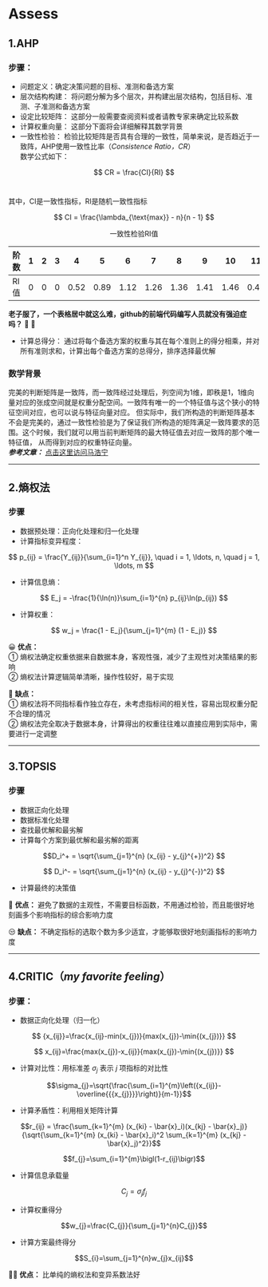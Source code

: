 # Assess
## 1.AHP
### 步骤：
- 问题定义：确定决策问题的目标、准测和备选方案
- 层次结构构建： 将问题分解为多个层次，并构建出层次结构，包括目标、准测、子准测和备选方案
- 设定比较矩阵： 这部分一般需要查阅资料或者请教专家来确定比较系数
- 计算权重向量： 这部分下面将会详细解释其数学背景
- 一致性检验： 检验比较矩阵是否具有合理的一致性，简单来说，是否趋近于一致阵，AHP使用一致性比率（*Consistence Ratio，CR*）<br>
数学公式如下：

$$
CR = \frac{CI}{RI}
$$ <br>

其中，CI是一致性指标，RI是随机一致性指标

$$
CI = \frac{\lambda_{\text{max}} - n}{n - 1}
$$

<p align="center">一致性检验RI值</p>

 | 阶数 | 1   | 2   | 3   | 4    | 5    | 6    | 7    | 8    | 9    | 10   | 11   | 12   | 13   | 14   | 15   |  
 |------|-----|-----|-----|------|------|------|------|------|------|------|------|------|------|------|------|  
 | RI值 | 0   | 0   | 0   | 0.52 | 0.89 | 1.12 | 1.26 | 1.36 | 1.41 | 1.46 | 0.49 | 0.52 | 1.54 | 1.56 | 1.58 |  

**老子服了，一个表格居中就这么难，github的前端代码编写人员就没有强迫症吗？** :slightly_smiling_face:  :vomiting_face: <br>
- 计算总得分： 通过将每个备选方案的权重与其在每个准则上的得分相乘，并对所有准则求和，计算出每个备选方案的总得分，排序选择最优解

### 数学背景
完美的判断矩阵是一致阵，而一致阵经过处理后，列空间为1维，即秩是1，1维向量对应的张成空间就是权重分配空间。一致阵有唯一的一个特征值与这个狭小的特征空间对应，也可以说与特征向量对应。
但实际中，我们所构造的判断矩阵基本不会是完美的，通过一致性检验是为了保证我们所构造的矩阵满足一致阵要求的范围。这个时候，我们就可以用当前判断矩阵的最大特征值去对应一致阵的那个唯一特征值，
从而得到对应的权重特征向量。<br>
***参考文章：*** [点击这里访问马浩宁](https://www.zhihu.com/question/34757148/answer/2473735457)

---  

## 2.熵权法
### 步骤
- 数据预处理：正向化处理和归一化处理
- 计算指标变异程度：
  
$$
p_{ij} = \frac{Y_{ij}}{\sum_{i=1}^n Y_{ij}}, \quad i = 1, \ldots, n, \quad j = 1, \ldots, m
$$

- 计算信息熵：
  
 $$
 E_j = -\frac{1}{\ln(n)}\sum_{i=1}^{n} p_{ij}\ln(p_{ij})
 $$
 
- 计算权重：

 $$
 w_j = \frac{1 - E_j}{\sum_{j=1}^{m} (1 - E_j)}
 $$

:grinning: **优点：** <br>
① 熵权法确定权重依据来自数据本身，客观性强，减少了主观性对决策结果的影响 <br>
② 熵权法计算逻辑简单清晰，操作性较好，易于实现

:rofl: **缺点：**  <br>
① 熵权法将不同指标看作独立存在，未考虑指标间的相关性，容易出现权重分配不合理的情况 <br>
② 熵权法完全取决于数据本身，计算得出的权重往往难以直接应用到实际中，需要进行一定调整

---  

## 3.TOPSIS
### 步骤
- 数据正向化处理
- 数据标准化处理
- 查找最优解和最劣解
- 计算每个方案到最优解和最劣解的距离

```math
D_i^+ = \sqrt{\sum_{j=1}^{n} (x_{ij} - y_{j}^{+})^2} 
```

$$
D_i^- = \sqrt{\sum_{j=1}^{n} (x_{ij} - y_{j}^{-})^2}
$$

- 计算最终的决策值
  
:slightly_smiling_face: **优点：** 避免了数据的主观性，不需要目标函数，不用通过检验，而且能很好地刻画多个影响指标的综合影响力度

:unamused: **缺点：** 不确定指标的选取个数为多少适宜，才能够取很好地刻画指标的影响力度

---  
## 4.CRITIC（*my favorite feeling*）
### 步骤：
- 数据正向化处理（归一化）
  
$$
{x_{ij}}=\frac{x_{ij}-min(x_{j})}{max(x_{j})-\min{(x_{j})}}
$$

$$ 
x_{ij}=\frac{max(x_{j})-x_{ij}}{max(x_{j})-\min{(x_{j})}}
$$

- 计算对比性：用标准差 $\sigma_{j}$ 表示 $j$ 项指标的对比性

```math
\sigma_{j}=\sqrt{\frac{\sum_{i=1}^{m}\left({x_{ij}}-\overline{{{x_{j}}}}\right)}{m-1}}
```
- 计算矛盾性：利用相关矩阵计算
```math
r_{ij} = \frac{\sum_{k=1}^{m} (x_{ki} - \bar{x}_i)(x_{kj} - \bar{x}_j)}{\sqrt{\sum_{k=1}^{m} (x_{ki} - \bar{x}_i)^2 \sum_{k=1}^{m} (x_{kj} - \bar{x}_j)^2}}
```
```math
f_{j}=\sum_{i=1}^{m}\bigl(1-r_{ij}\bigr)
```
- 计算信息承载量
```math
C_{j}=\sigma_{j}f_{j}
```
- 计算权重得分
```math
w_{j}=\frac{C_{j}}{\sum_{j=1}^{n}C_{j}}
```
- 计算方案最终得分
```math
S_{i}=\sum_{j=1}^{n}w_{j}x_{ij}
```

:face_in_clouds: **优点：** 比单纯的熵权法和变异系数法好


               
